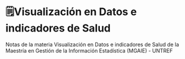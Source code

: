 # 🗒️Visualización en Datos e indicadores de Salud

Notas de la materia Visualización en Datos e indicadores de Salud de la Maestría en Gestión de la Información Estadística (MGAIE) - UNTREF

